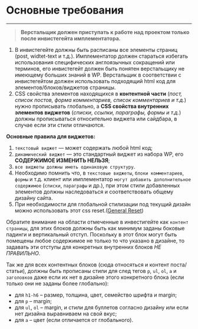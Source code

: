# Основные требования

---

> **Верстальщик должен приступать к работе над проектом только после инвистегейта имплементатора.**

1. В инвистегейте должны быть расписаны все элементы страниц (post, widtet-text и т.д.). Имплементатор должен стараться избегать использования специфических англоязычных сокращений или терминов, его инвистегейт должен быть понятен верстальщику не имеющему больших знаний в WP. Верстальщик в соответствии с инвистегейтом должен использовать подходящий html код для элементов/блоков/виджетов страницы.
2. CSS свойства элементов находящихся в **контентной части** (*пост, список постов, форма комментариев, список комментариев и т.д.*) нужно прописывать глобально, а **CSS свойства внутренних элементов виджетов** (*списки, ссылки, параграфы, формы и т.д.*) должны прописываться относительно виджета или сайдбара, в случае если эти стили отличаются.

**Основные правила для виджетов:**

1. `текстовый виджет` — может содержать любой html код;
2. `динамический виджет` — это стандартный виджет из набора WP, его **СОДЕРЖИМОЕ ИЗМЕНИТЬ НЕЛЬЗЯ**;
3. `все виджеты должны иметь одинаковую структуру`.
4. Необходимо помнить что, в `текстовые виджеты`, `блоки комментариев`, `формы` и т.д. клиент или имплементатор `могут добавить дополнительное содержимое` (`списки`, `параграфы` и др.), при этом стили добавленных элементов должны наследоваться и соответствовать общему дизайну сайта.
5. При необходимости для глобальной стилизации под текущий дизайн можно использовать этот css reset.([General Reset](https://gist.github.com/MOgorodnik/36d33ec3d390b489bb40f43616fdcebe))

Обратите внимание на области отмеченные в инвестигейте как `контент страницы`, для этих блоков должны быть как минимум заданы боковые падинги и вертикальный отступ.
Поскольку в этот блок могут быть помещены любое содержимое не только то что указано в дизайне, то задавать эти отступы для конкретных внутренних блоков _НЕ ПРАВИЛЬНО_.

Так же для всех контентных блоков (сюда относяться и контент поста/статьи), должны быть прописаны стили для след тегов `p`, `ul`, `ol`, `a` и `заголовков` даже если их нет в дизайне этого конкретного блока (если только они не заданы болeе глобально):
* для `h1-h6` – размер, толщина, цвет, семейство шрифта и margin;
* для `p` – margin;
* для `ul`, `ol` – margin, и стили для буллетов согласно дизайну или если нет дизайна выравниваем на свой вкус;
* для `a` – цвет (если отличается от глобального).
